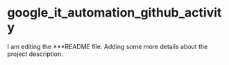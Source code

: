 # google_it_automation_github_activity

I am editing the ***README file. Adding some more details about the project description.
